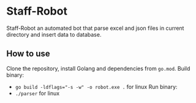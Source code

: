 # Staff-Robot

Staff-Robot an automated bot that parse excel and json files in current directory and insert data to database.

## How to use

Clone the repository, install Golang and dependencies from `go.mod`.
Build binary:
- `go build -ldflags="-s -w" -o robot.exe .` for linux
Run binary:
- `./parser` for linux

